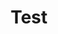 ---
title: "Test"
pass_percentage: 70
type: "test"
questions:
  - id: "q1"
    text: "What are the two main applications deployed in this course?"
    type: "single-answer"
    marks: 2
    options:
      - id: "a"
        text: "Apache and PostgreSQL"
      - id: "b"
        text: "WordPress and MySQL"
        is_correct: true
      - id: "c"
        text: "Nginx and Redis"
      - id: "d"
        text: "Django and MariaDB"
  - id: "q2"
    text: "Which storage feature is emphasized in this WordPress and MySQL deployment course?"
    type: "multiple-answers"
    marks: 2
    options:
      - id: "a"
        text: "Persistent Volumes"
        is_correct: true
      - id: "b"
        text: "Kubernetes storage"
        is_correct: true
      - id: "c"
        text: "Temporary storage"
      - id: "d"
        text: "Memory-based storage"
  - id: "q3"
    text: "Which visual platform is used for application deployment in this course?"
    type: "short_answer" 
    marks: 2
    correct_answer: "Meshery" 
---
